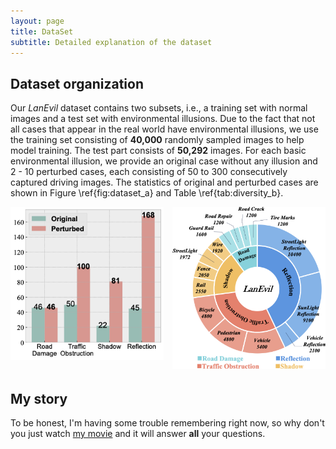 ```yaml
---
layout: page
title: DataSet
subtitle: Detailed explanation of the dataset
---
```


## Dataset organization

Our *LanEvil* dataset contains two subsets, i.e., a training set with normal images and a test set with environmental illusions. Due to the fact that not all cases that appear in the real world have environmental illusions, we use the training set consisting of **40,000** randomly sampled images to help model training.  The test part consists of **50,292** images. For each basic environmental illusion, we provide an original case without any illusion and 2 - 10 perturbed cases, each consisting of 50 to 300 consecutively captured driving images. The statistics of original and perturbed cases are shown in Figure \ref{fig:dataset_a} and Table \ref{tab:diversity_b}.

<!-- html div盒子 -->
<div style="column-count: 2">
  <div align=left>
    <img src="./assets/img/histogram_fig.png">
  </div>
<br/>
  <div align=left>
    <img src="./assets/img/circle2-1.png">
  </div>
</div>



## My story
To be honest, I'm having some trouble remembering right now, so why don't you just watch [my movie](https://en.wikipedia.org/wiki/The_Princess_Bride_%28film%29) and it will answer **all** your questions.
